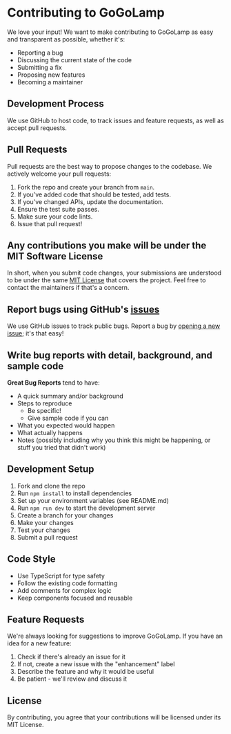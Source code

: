 # Contributing to GoGoLamp

We love your input! We want to make contributing to GoGoLamp as easy and transparent as possible, whether it's:

- Reporting a bug
- Discussing the current state of the code
- Submitting a fix
- Proposing new features
- Becoming a maintainer

## Development Process

We use GitHub to host code, to track issues and feature requests, as well as accept pull requests.

## Pull Requests

Pull requests are the best way to propose changes to the codebase. We actively welcome your pull requests:

1. Fork the repo and create your branch from `main`.
2. If you've added code that should be tested, add tests.
3. If you've changed APIs, update the documentation.
4. Ensure the test suite passes.
5. Make sure your code lints.
6. Issue that pull request!

## Any contributions you make will be under the MIT Software License

In short, when you submit code changes, your submissions are understood to be under the same [MIT License](http://choosealicense.com/licenses/mit/) that covers the project. Feel free to contact the maintainers if that's a concern.

## Report bugs using GitHub's [issues](https://github.com/yourusername/gogolamp/issues)

We use GitHub issues to track public bugs. Report a bug by [opening a new issue](https://github.com/yourusername/gogolamp/issues/new); it's that easy!

## Write bug reports with detail, background, and sample code

**Great Bug Reports** tend to have:

- A quick summary and/or background
- Steps to reproduce
  - Be specific!
  - Give sample code if you can
- What you expected would happen
- What actually happens
- Notes (possibly including why you think this might be happening, or stuff you tried that didn't work)

## Development Setup

1. Fork and clone the repo
2. Run `npm install` to install dependencies
3. Set up your environment variables (see README.md)
4. Run `npm run dev` to start the development server
5. Create a branch for your changes
6. Make your changes
7. Test your changes
8. Submit a pull request

## Code Style

- Use TypeScript for type safety
- Follow the existing code formatting
- Add comments for complex logic
- Keep components focused and reusable

## Feature Requests

We're always looking for suggestions to improve GoGoLamp. If you have an idea for a new feature:

1. Check if there's already an issue for it
2. If not, create a new issue with the "enhancement" label
3. Describe the feature and why it would be useful
4. Be patient - we'll review and discuss it

## License

By contributing, you agree that your contributions will be licensed under its MIT License.